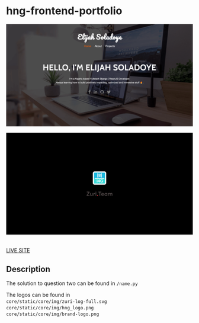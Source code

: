 # hng-frontend-portfolio

![HNG PORTFOLIO](preview.png?raw=true "HNG PORTFOLIO")

![HNG PORTFOLIO](logo-preview.png?raw=true "HNG PORTFOLIO")
<!-- ![HNG PORTFOLIO](responsive-preview.png?raw=true "HNG PORTFOLIO") -->
<br>
<a href="https://hng-eportfolio.herokuapp.com/">LIVE SITE</a>

## Description
The solution to question two can be found in `/name.py` <br/>

The logos can be found in <br/>
`core/static/core/img/zuri-log-full.svg ` <br/>
`core/static/core/img/hng_logo.png ` <br/>
`core/static/core/img/brand-logo.png `